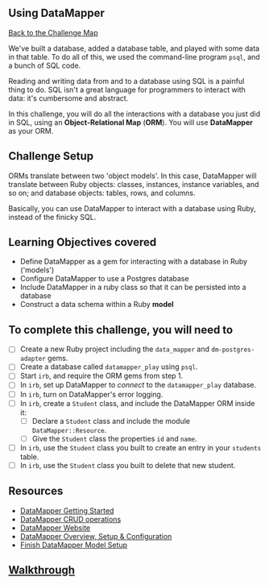 ## Using DataMapper

[Back to the Challenge Map](00_challenge_map.md)

We've built a database, added a database table, and played with some data in that table. To do all of this, we used the command-line program `psql`, and a bunch of SQL code.

Reading and writing data from and to a database using SQL is a painful thing to do. SQL isn't a great language for programmers to interact with data: it's cumbersome and abstract.

In this challenge, you will do all the interactions with a database you just did in SQL, using an **Object-Relational Map** (**ORM**). You will use **DataMapper** as your ORM.

## Challenge Setup

ORMs translate between two 'object models'. In this case, DataMapper will translate between Ruby objects: classes, instances, instance variables, and so on; and database objects: tables, rows, and columns.

Basically, you can use DataMapper to interact with a database using Ruby, instead of the finicky SQL.

## Learning Objectives covered

* Define DataMapper as a gem for interacting with a database in Ruby ('models')
* Configure DataMapper to use a Postgres database
* Include DataMapper in a ruby class so that it can be persisted into a database
* Construct a data schema within a Ruby **model**

## To complete this challenge, you will need to

- [ ] Create a new Ruby project including the `data_mapper` and `dm-postgres-adapter` gems.
- [ ] Create a database called `datamapper_play` using `psql`.
- [ ] Start `irb`, and require the ORM gems from step 1.
- [ ] In `irb`, set up DataMapper to *connect* to the `datamapper_play` database.
- [ ] In `irb`, turn on DataMapper's error logging.
- [ ] In `irb`, create a `Student` class, and include the DataMapper ORM inside it:
  - [ ] Declare a `Student` class and include the module `DataMapper::Resource`.
  - [ ] Give the `Student` class the properties `id` and `name`.
- [ ] In `irb`, use the `Student` class you built to create an entry in your `students` table.
- [ ] In `irb`, use the `Student` class you built to delete that new student.

## Resources

* [DataMapper Getting Started](http://datamapper.org/getting-started.html)
* [DataMapper CRUD operations](http://datamapper.org/docs/create_and_destroy.html)
* [DataMapper Website](http://datamapper.org/)
* [DataMapper Overview, Setup & Configuration](http://www.rubydoc.info/github/datamapper/dm-core/DataMapper)
* [Finish DataMapper Model Setup ](http://www.rubydoc.info/github/datamapper/dm-core/DataMapper/Model#finalize-instance_method)

## [Walkthrough](walkthroughs/06.md)
